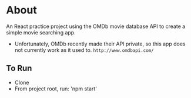 # About
  An React practice project using the OMDb movie database API to create a simple movie searching app.
  * Unfortunately, OMDb recently made their API private, so this app does not currently work as it used to.
  ```http://www.omdbapi.com/```

## To Run
  - Clone
  - From project root, run: 'npm start'